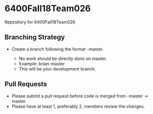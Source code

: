 # 6400Fall18Team026
Repository for 6400Fall18Team026

## Branching Strategy
- Create a branch following the format <name>-master.
    - No work should be directly done on master.
    - Example: brian-master
    - This will be your development branch.

## Pull Requests
- Please submit a pull request before code is merged from <name>-master -> master.
- Please have at least 1, preferably 2, members review the changes.